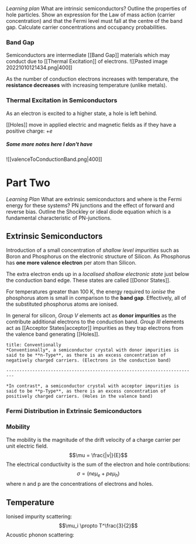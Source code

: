 *Learning plan*
What are intrinsic semiconductors? 
Outline the properties of hole particles. 
Show an expression for the Law of mass action (carrier concentration) and that the Fermi level must fall at the centre of the band gap. 
Calculate carrier concentrations and occupancy probabilities.

### Band Gap
Semiconductors are intermediate [[Band Gap]] materials which may conduct due to [[Thermal Excitation]] of electrons.
![[Pasted image 20221010121434.png|400]]

As the number of conduction electrons increases with temperature, the **resistance decreases** with increasing temperature (unlike metals).

### Thermal Excitation in Semiconductors
As an electron is excited to a higher state, a hole is left behind.

[[Holes]] move in applied electric and magnetic fields as if they have a positive charge: $+e$

##### Some more notes here I don't have

![[valenceToConductionBand.png|400]]


# Part Two
*Learning Plan*
What are extrinsic semiconductors and where is the Fermi energy for these systems?
PN junctions and the effect of forward and reverse bias.
Outline the Shockley or ideal diode equation which is a fundamental characteristic of PN-junctions.

## Extrinsic Semiconductors
Introduction of a small concentration of *shallow level impurities* such as Boron and Phosphorus on the electronic structure of Silicon. As Phosphorus has **one more valence electron** per atom than Silicon.

The extra electron ends up in a *localised shallow electronic state* just below the conduction band edge. These states are called [[Donor States]].

For temperatures greater than 100 K, the energy required to *ionise* the phosphorus atom is small in comparison to the **band gap**. Effectively, all of the substituted phosphorus atoms are ionised.

In general for silicon, *Group V* elements act as **donor impurities** as the contribute additional electrons to the conduction band.
*Group III* elements act as [[Acceptor States|acceptor]] impurities as they trap electrons from the valence band generating [[Holes]].

```ad-note
title: Conventionally
*Conventionally*, a semiconductor crystal with donor impurities is said to be **n-Type**, as there is an excess concentration of negatively charged carriers. (Electrons in the conduction band)

-------------------------------------------------------------------------

*In contrast*, a semiconductor crystal with acceptor impurities is said to be **p-Type**, as there is an excess concentration of positively charged carriers. (Holes in the valence band)
```

### Fermi Distribution in Extrinsic Semiconductors


### Mobility
The mobility is the magnitude of the drift velocity of a charge carrier per unit electric field.$$\mu = \frac{|v|}{E}$$
The electrical conductivity is the sum of the electron and hole contributions: $$\sigma = (ne\mu_e + pe\mu_h)$$ where n and p are the concentrations of electrons and holes.

## Temperature
Ionised impurity scattering: $$\mu_i \propto T^\frac{3}{2}$$
Acoustic phonon scattering:

